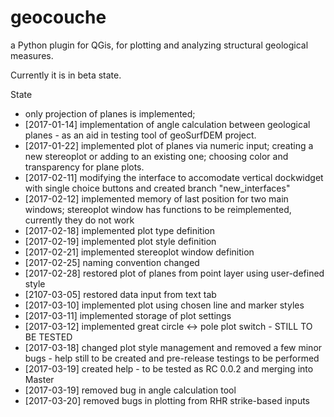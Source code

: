 # geocouche
a Python plugin for QGis, for plotting and analyzing structural geological measures.

Currently it is in beta state.

State
 - only projection of planes is implemented;
 - [2017-01-14] implementation of angle calculation between geological planes - as an aid in testing tool of geoSurfDEM project.
 - [2017-01-22] implemented plot of planes via numeric input; creating a new stereoplot or adding to an existing one; choosing color and transparency for plane plots.
 - [2017-02-11] modifying the interface to accomodate vertical dockwidget with single choice buttons and created branch "new_interfaces"
 - [2017-02-12] implemented memory of last position for two main windows; stereoplot window has functions to be reimplemented, currently they do not work 
 - [2017-02-18] implemented plot type definition
 - [2017-02-19] implemented plot style definition
 - [2017-02-21] implemented stereoplot window definition
 - [2017-02-25] naming convention changed
 - [2017-02-28] restored plot of planes from point layer using user-defined style 
 - [2107-03-05] restored data input from text tab
 - [2017-03-10] implemented plot using chosen line and marker styles
 - [2017-03-11] implemented storage of plot settings
 - [2017-03-12] implemented great circle <-> pole plot switch - STILL TO BE TESTED
 - [2017-03-18] changed plot style management and removed a few minor bugs - help still to be created and pre-release testings to be performed
 - [2017-03-19] created help - to be tested as RC 0.0.2 and merging into Master
 - [2017-03-19] removed bug in angle calculation tool 
 - [2017-03-20] removed bugs in plotting from RHR strike-based inputs
